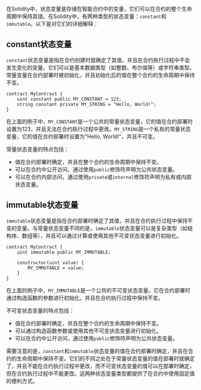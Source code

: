 ﻿在Solidity中，状态变量是存储在智能合约中的变量，它们可以在合约的整个生命周期中保持其值。在Solidity中，有两种类型的状态变量：`constant`和`immutable`。以下是对它们的详细解释：

## constant状态变量

`constant`状态变量是指在合约创建时就确定了其值，并且在合约执行过程中不会发生变化的变量。它们可以是基本数据类型（如整数、布尔值等）或字符串类型。常量变量在合约部署时被初始化，并且初始化后的值在整个合约的生命周期中保持不变。

```solidity
contract MyContract {
    uint constant public MY_CONSTANT = 123;
    string constant private MY_STRING = "Hello, World!";
}
```

在上面的例子中，`MY_CONSTANT`是一个公共的常量状态变量，它的值在合约部署时设置为123，并且无法在合约执行过程中更改。`MY_STRING`是一个私有的常量状态变量，它的值在合约部署时设置为"Hello, World!"，并且不可变。

常量状态变量的特点包括：

- 值在合约部署时确定，并且在整个合约的生命周期中保持不变。
- 可以在合约中公开访问，通过使用`public`修饰符声明为公共状态变量。
- 可以在合约内部访问，通过使用`private`或`internal`修饰符声明为私有或内部状态变量。

## immutable状态变量

`immutable`状态变量是指在合约部署时确定了其值，并且在合约执行过程中保持不变的变量。与常量状态变量不同的是，`immutable`状态变量可以是复杂类型（如结构体、数组等），并且可以通过计算或使用其他不可变状态变量进行初始化。

```solidity
contract MyContract {
    uint immutable public MY_IMMUTABLE;
    
    constructor(uint value) {
        MY_IMMUTABLE = value;
    }
}
```

在上面的例子中，`MY_IMMUTABLE`是一个公共的不可变状态变量。它在合约部署时通过构造函数的参数进行初始化，并且在合约执行过程中保持不变。

不可变状态变量的特点包括：

- 值在合约部署时确定，并且在整个合约的生命周期中保持不变。
- 可以通过构造函数参数或使用其他不可变状态变量进行初始化。
- 可以在合约中公开访问，通过使用`public`修饰符声明为公共状态变量。

需要注意的是，`constant`和`immutable`状态变量的值在合约部署时确定，并且在合约的生命周期中保持不变。它们的不同之处在于常量状态变量的值在部署时就确定了，并且不能在合约执行过程中更改，而不可变状态变量的值可以在部署时确定，但在合约执行过程中不能更改。这两种状态变量类型都提供了在合约中使用固定值的便利方式。

